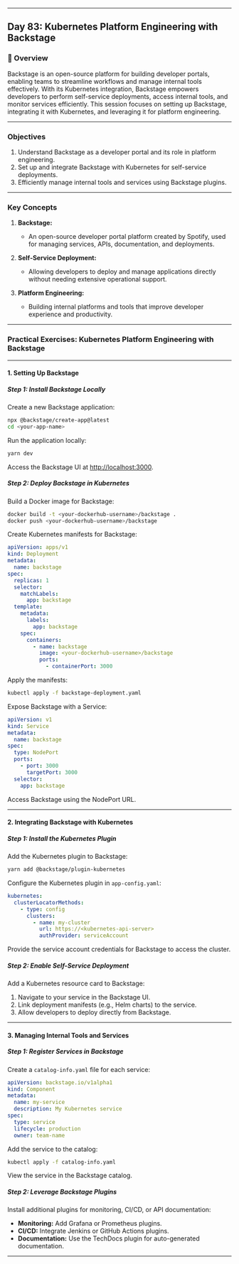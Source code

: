 ﻿---

## Day 83: Kubernetes Platform Engineering with Backstage

### 📘 Overview

Backstage is an open-source platform for building developer portals, enabling teams to streamline workflows and manage internal tools effectively. With its Kubernetes integration, Backstage empowers developers to perform self-service deployments, access internal tools, and monitor services efficiently. This session focuses on setting up Backstage, integrating it with Kubernetes, and leveraging it for platform engineering.

---


### Objectives

1. Understand Backstage as a developer portal and its role in platform engineering.  
2. Set up and integrate Backstage with Kubernetes for self-service deployments.  
3. Efficiently manage internal tools and services using Backstage plugins.  

---

### Key Concepts

1. **Backstage:**  
   - An open-source developer portal platform created by Spotify, used for managing services, APIs, documentation, and deployments.  

2. **Self-Service Deployment:**  
   - Allowing developers to deploy and manage applications directly without needing extensive operational support.  

3. **Platform Engineering:**  
   - Building internal platforms and tools that improve developer experience and productivity.  

---


### Practical Exercises: Kubernetes Platform Engineering with Backstage

---

#### 1. Setting Up Backstage

##### Step 1: Install Backstage Locally
Create a new Backstage application:
```bash
npx @backstage/create-app@latest
cd <your-app-name>
```

Run the application locally:
```bash
yarn dev
```

Access the Backstage UI at [http://localhost:3000](http://localhost:3000).

##### Step 2: Deploy Backstage in Kubernetes
Build a Docker image for Backstage:
```bash
docker build -t <your-dockerhub-username>/backstage .
docker push <your-dockerhub-username>/backstage
```

Create Kubernetes manifests for Backstage:
```yaml
apiVersion: apps/v1
kind: Deployment
metadata:
  name: backstage
spec:
  replicas: 1
  selector:
    matchLabels:
      app: backstage
  template:
    metadata:
      labels:
        app: backstage
    spec:
      containers:
        - name: backstage
          image: <your-dockerhub-username>/backstage
          ports:
            - containerPort: 3000
```

Apply the manifests:
```bash
kubectl apply -f backstage-deployment.yaml
```

Expose Backstage with a Service:
```yaml
apiVersion: v1
kind: Service
metadata:
  name: backstage
spec:
  type: NodePort
  ports:
    - port: 3000
      targetPort: 3000
  selector:
    app: backstage
```

Access Backstage using the NodePort URL.

---

#### 2. Integrating Backstage with Kubernetes

##### Step 1: Install the Kubernetes Plugin
Add the Kubernetes plugin to Backstage:
```bash
yarn add @backstage/plugin-kubernetes
```

Configure the Kubernetes plugin in `app-config.yaml`:
```yaml
kubernetes:
  clusterLocatorMethods:
    - type: config
      clusters:
        - name: my-cluster
          url: https://<kubernetes-api-server>
          authProvider: serviceAccount
```

Provide the service account credentials for Backstage to access the cluster.

##### Step 2: Enable Self-Service Deployment
Add a Kubernetes resource card to Backstage:
1. Navigate to your service in the Backstage UI.  
2. Link deployment manifests (e.g., Helm charts) to the service.  
3. Allow developers to deploy directly from Backstage.

---

#### 3. Managing Internal Tools and Services

##### Step 1: Register Services in Backstage
Create a `catalog-info.yaml` file for each service:
```yaml
apiVersion: backstage.io/v1alpha1
kind: Component
metadata:
  name: my-service
  description: My Kubernetes service
spec:
  type: service
  lifecycle: production
  owner: team-name
```

Add the service to the catalog:
```bash
kubectl apply -f catalog-info.yaml
```

View the service in the Backstage catalog.

##### Step 2: Leverage Backstage Plugins
Install additional plugins for monitoring, CI/CD, or API documentation:
- **Monitoring:** Add Grafana or Prometheus plugins.  
- **CI/CD:** Integrate Jenkins or GitHub Actions plugins.  
- **Documentation:** Use the TechDocs plugin for auto-generated documentation.  

---